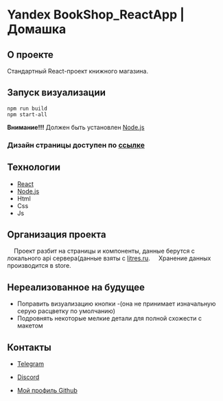 # Yandex BookShop_ReactApp | Домашка
## О проекте
Стандартный React-проект книжного магазина.

## Запуск визуализации
```
npm run build
npm start-all
```

**Внимание!!!** Должен быть установлен [Node.js](https://nodejs.org/)

### Дизайн страницы доступен по [ссылке](https://www.figma.com/file/HiDPeDxUXmV3KuJlj0tTlw/%D0%9C%D0%B0%D0%BA%D0%B5%D1%82%D1%8B-%D0%B4%D0%BB%D1%8F-%D0%B4%D0%B7-%D0%BF%D0%BE-%D0%A0%D0%B5%D0%B0%D0%BA%D1%82%D1%83?node-id=0%3A1)

## Технологии


+ [React](https://reactjs.org/)
+ [Node.js](https://nodejs.org/)
+ Html
+ Css
+ Js

## Организация проекта


&nbsp;&nbsp;&nbsp;&nbsp;Проект разбит на страницы и компоненты, данные берутся с локального api сервера(данные взяты с [litres.ru](https://www.litres.ru/).
&nbsp;&nbsp;&nbsp;&nbsp;Хранение данных производится в store.


## Нереализованное на будущее

+ Поправить визуализацию кнопки -(она не принимает изначальную серую расцветку по умолчанию)
+ Подровнять некоторые мелкие детали для полной схожести с макетом

## Контакты

+ [Telegram](https://t.me/NikDimer)

+ [Discord](https://discord.gg/hcaKKx7Z)

+ [Мой профиль Github](https://github.com/NikDimer)